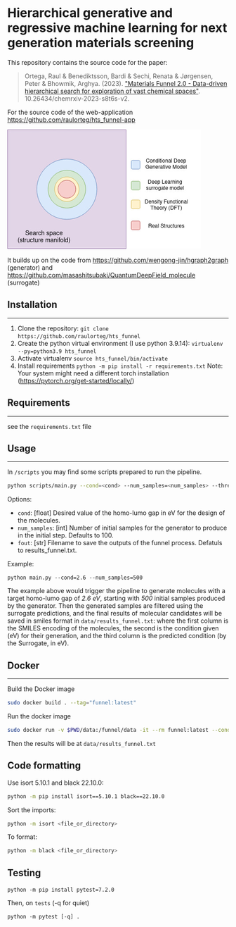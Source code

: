 # Hierarchical generative and regressive machine learning for next generation materials screening

This repository contains the source code for the paper:

> Ortega, Raul & Benediktsson, Bardi & Sechi, Renata & Jørgensen, Peter & Bhowmik, Arghya. (2023). ["Materials Funnel 2.0 - Data-driven hierarchical search for exploration of vast chemical spaces"](https://chemrxiv.org/engage/chemrxiv/article-details/65130f76ade1178b2429cd68). 10.26434/chemrxiv-2023-s8t6s-v2. 

For the source code of the web-application https://github.com/raulorteg/hts_funnel-app


![](figures/top_view_funnel.jpg)

It builds up on the code from https://github.com/wengong-jin/hgraph2graph (generator) and https://github.com/masashitsubaki/QuantumDeepField_molecule (surrogate)

## Installation 
------------------------------
1. Clone the repository: ```git clone https://github.com/raulorteg/hts_funnel```
2. Create the python virtual environment (I use python 3.9.14): ```virtualenv --py=python3.9 hts_funnel```
3. Activate virtualenv  ```source hts_funnel/bin/activate```
4. Install requirements ```python -m pip install -r requirements.txt``` Note: Your system might need a different torch installation (https://pytorch.org/get-started/locally/)

## Requirements
------------------------------

see the ```requirements.txt``` file


## Usage
------------------------------

In `/scripts` you may find some scripts prepared to run the pipeline.

```bash
python scripts/main.py --cond=<cond> --num_samples=<num_samples> --threshold=<threshold>
```

Options:

* `cond`: [float] Desired value of the homo-lumo gap in eV for the design of the molecules.
* `num_samples`: [int] Number of initial samples for the generator to produce in the initial step. Defaults to 100.
* `fout`: [str] Filename to save the outputs of the funnel process. Defatuls to results_funnel.txt.

Example:

    python main.py --cond=2.6 --num_samples=500

The example above would trigger the pipeline to generate molecules with a target homo-lumo gap of *2.6 eV*, starting with *500* initial samples produced by the generator. Then the generated samples are filtered using the surrogate predictions, and the final results of molecular candidates will be saved in smiles format in `data/results_funnel.txt`: where the first column is the SMILES encoding of the molecules, the second is the condition given (eV) for their generation, and the third column is the predicted condition (by the Surrogate, in eV).


## Docker
------------------------------

Build the Docker image
```bash
sudo docker build . --tag="funnel:latest"
```

Run the docker image
```bash
sudo docker run -v $PWD/data:/funnel/data -it --rm funnel:latest --cond=2.0 --num_samples=100
```

Then the results will be at `data/results_funnel.txt`

## Code formatting
Use isort 5.10.1 and black 22.10.0:
```bash
python -m pip install isort==5.10.1 black==22.10.0 
```

Sort the imports:
```bash
python -m isort <file_or_directory>
```


To format:
```bash
python -m black <file_or_directory>
```

## Testing
```
python -m pip install pytest=7.2.0
```
Then, on `tests` (-q for quiet)
```
python -m pytest [-q] .
```